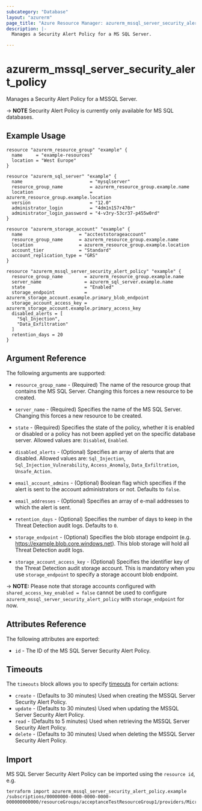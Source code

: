 ```yaml
---
subcategory: "Database"
layout: "azurerm"
page_title: "Azure Resource Manager: azurerm_mssql_server_security_alert_policy"
description: |-
  Manages a Security Alert Policy for a MS SQL Server.

---
```


# azurerm_mssql_server_security_alert_policy

Manages a Security Alert Policy for a MSSQL Server.

-> **NOTE** Security Alert Policy is currently only available for MS SQL databases.

## Example Usage

```hcl
resource "azurerm_resource_group" "example" {
  name     = "example-resources"
  location = "West Europe"
}

resource "azurerm_sql_server" "example" {
  name                         = "mysqlserver"
  resource_group_name          = azurerm_resource_group.example.name
  location                     = azurerm_resource_group.example.location
  version                      = "12.0"
  administrator_login          = "4dm1n157r470r"
  administrator_login_password = "4-v3ry-53cr37-p455w0rd"
}

resource "azurerm_storage_account" "example" {
  name                     = "accteststorageaccount"
  resource_group_name      = azurerm_resource_group.example.name
  location                 = azurerm_resource_group.example.location
  account_tier             = "Standard"
  account_replication_type = "GRS"
}

resource "azurerm_mssql_server_security_alert_policy" "example" {
  resource_group_name        = azurerm_resource_group.example.name
  server_name                = azurerm_sql_server.example.name
  state                      = "Enabled"
  storage_endpoint           = azurerm_storage_account.example.primary_blob_endpoint
  storage_account_access_key = azurerm_storage_account.example.primary_access_key
  disabled_alerts = [
    "Sql_Injection",
    "Data_Exfiltration"
  ]
  retention_days = 20
}
```

## Argument Reference

The following arguments are supported:

* `resource_group_name` - (Required) The name of the resource group that contains the MS SQL Server. Changing this forces a new resource to be created.

* `server_name` - (Required) Specifies the name of the MS SQL Server. Changing this forces a new resource to be created.

* `state` - (Required) Specifies the state of the policy, whether it is enabled or disabled or a policy has not been applied yet on the specific database server. Allowed values are: `Disabled`, `Enabled`.

* `disabled_alerts` - (Optional) Specifies an array of alerts that are disabled. Allowed values are: `Sql_Injection`, `Sql_Injection_Vulnerability`, `Access_Anomaly`, `Data_Exfiltration`, `Unsafe_Action`.

* `email_account_admins` - (Optional) Boolean flag which specifies if the alert is sent to the account administrators or not. Defaults to `false`.

* `email_addresses` - (Optional) Specifies an array of e-mail addresses to which the alert is sent.

* `retention_days` - (Optional) Specifies the number of days to keep in the Threat Detection audit logs. Defaults to `0`.

* `storage_endpoint` - (Optional) Specifies the blob storage endpoint (e.g. https://example.blob.core.windows.net). This blob storage will hold all Threat Detection audit logs.

* `storage_account_access_key` - (Optional) Specifies the identifier key of the Threat Detection audit storage account. This is mandatory when you use `storage_endpoint` to specify a storage account blob endpoint.

-> **NOTE:**  Please note that storage accounts configured with `shared_access_key_enabled = false` cannot be used to configure `azurerm_mssql_server_security_alert_policy` with `storage_endpoint` for now.


## Attributes Reference

The following attributes are exported:

* `id` - The ID of the MS SQL Server Security Alert Policy.

## Timeouts

The `timeouts` block allows you to specify [timeouts](https://www.terraform.io/docs/configuration/resources.html#timeouts) for certain actions:

* `create` - (Defaults to 30 minutes) Used when creating the MSSQL Server Security Alert Policy.
* `update` - (Defaults to 30 minutes) Used when updating the MSSQL Server Security Alert Policy.
* `read` - (Defaults to 5 minutes) Used when retrieving the MSSQL Server Security Alert Policy.
* `delete` - (Defaults to 30 minutes) Used when deleting the MSSQL Server Security Alert Policy.

## Import

MS SQL Server Security Alert Policy can be imported using the `resource id`, e.g.

```shell
terraform import azurerm_mssql_server_security_alert_policy.example  /subscriptions/00000000-0000-0000-0000-000000000000/resourceGroups/acceptanceTestResourceGroup1/providers/Microsoft.Sql/servers/mssqlserver/securityAlertPolicies/Default
```
